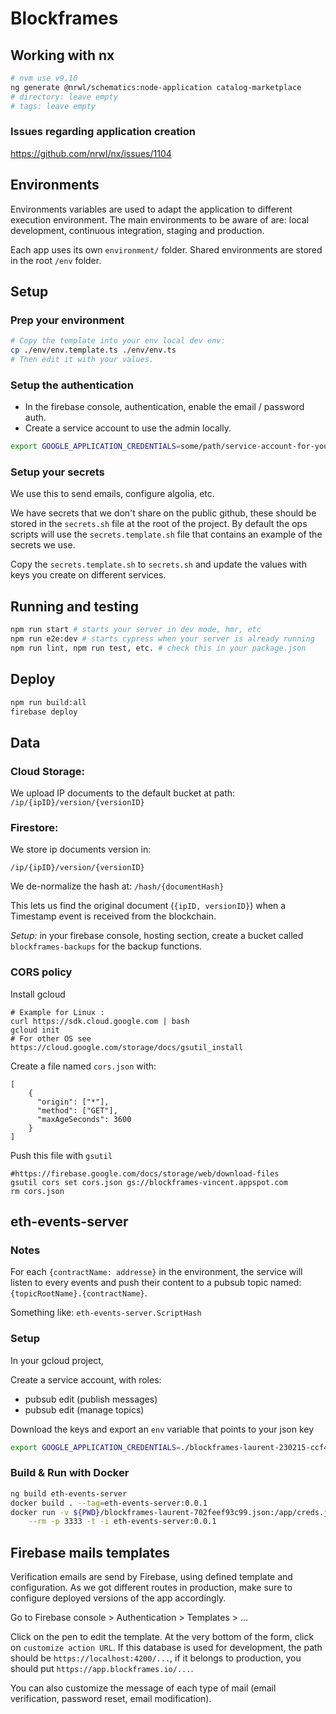 # Blockframes

## Working with nx

```bash
# nvm use v9.10
ng generate @nrwl/schematics:node-application catalog-marketplace
# directory: leave empty
# tags: leave empty
```

### Issues regarding application creation

https://github.com/nrwl/nx/issues/1104


## Environments

Environments variables are used to adapt the application to different execution environment.
The main environments to be aware of are: local development, continuous integration, staging and production.

Each app uses its own `environment/` folder. Shared environments are stored in the root `/env` folder.

## Setup


### Prep your environment

```bash
# Copy the template into your env local dev env:
cp ./env/env.template.ts ./env/env.ts
# Then edit it with your values.
```

### Setup the authentication

- In the firebase console, authentication, enable the email / password auth.
- Create a service account to use the admin locally.

```sh
export GOOGLE_APPLICATION_CREDENTIALS=some/path/service-account-for-your-firebase.json
```

### Setup your secrets

We use this to send emails, configure algolia, etc.

We have secrets that we don't share on the public github, these should be stored in the `secrets.sh` file at the root of the project. By default the ops scripts will use the `secrets.template.sh` file that contains an example of the secrets we use.

Copy the `secrets.template.sh` to `secrets.sh` and update the values with keys you create on different services.

## Running and testing

```bash
npm run start # starts your server in dev mode, hmr, etc
npm run e2e:dev # starts cypress when your server is already running
npm run lint, npm run test, etc. # check this in your package.json
```


## Deploy

```bash
npm run build:all
firebase deploy
```

## Data

### Cloud Storage:

We upload IP documents to the default bucket at path:
`/ip/{ipID}/version/{versionID}`


### Firestore:

We store ip documents version in:

`/ip/{ipID}/version/{versionID}`

We de-normalize the hash at:
`/hash/{documentHash}`

This lets us find the original document (`{ipID, versionID}`)
when a Timestamp event is received from the blockchain.

*Setup:* in your firebase console, hosting section,
create a bucket called `blockframes-backups` for the backup functions.

### CORS policy

Install gcloud
```
# Example for Linux :
curl https://sdk.cloud.google.com | bash
gcloud init
# For other OS see https://cloud.google.com/storage/docs/gsutil_install
```

Create a file named `cors.json` with:
```
[
    {
      "origin": ["*"],
      "method": ["GET"],
      "maxAgeSeconds": 3600
    }
]
```

Push this file with `gsutil`
```
#https://firebase.google.com/docs/storage/web/download-files
gsutil cors set cors.json gs://blockframes-vincent.appspot.com
rm cors.json
```

## eth-events-server

### Notes

For each `{contractName: addresse}` in the environment,
the service will listen to every events and push their content
to a pubsub topic named: `{topicRootName}.{contractName}`.

Something like: `eth-events-server.ScriptHash`

### Setup

In your gcloud project,

Create a service account, with roles:

- pubsub edit (publish messages)
- pubsub edit (manage topics)

Download the keys and export an `env` variable that points to your json key

```bash
export GOOGLE_APPLICATION_CREDENTIALS=./blockframes-laurent-230215-ccf4f1949393.json
```

### Build & Run with Docker

```bash
ng build eth-events-server
docker build . --tag=eth-events-server:0.0.1
docker run -v ${PWD}/blockframes-laurent-702feef93c99.json:/app/creds.json \
    --rm -p 3333 -t -i eth-events-server:0.0.1
```

## Firebase mails templates

Verification emails are send by Firebase, using defined template and configuration. As we got different routes in production, make sure to configure deployed versions of the app accordingly.

Go to Firebase console > Authentication > Templates > ...

Click on the pen to edit the template. At the very bottom of the form, click on `customize action URL`. If this database is used for development, the path should be `https://localhost:4200/...`, if it belongs to production, you should put `https://app.blockframes.io/...`.

You can also customize the message of each type of mail (email verification, password reset, email modification). 
